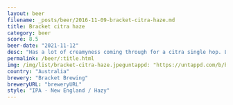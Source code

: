 ```yaml
---
layout: beer
filename: _posts/beer/2016-11-09-bracket-citra-haze.md
title: Bracket citra haze
category: beer
score: 8.5
beer-date: "2021-11-12"
desc: "Has a lot of creamyness coming through for a citra single hop. Light for what it is but still high on the flavour side"
permalink: /beer/:title.html
img: /img/list/bracket-citra-haze.jpeguntappd: "https://untappd.com/b/bracket-brewing-citra-haze/4331732"
country: "Australia"
brewery: "Bracket Brewing"
breweryURL: "breweryURL"
style: "IPA - New England / Hazy"
---
```

